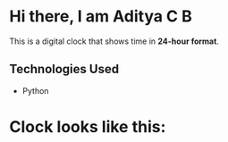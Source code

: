 # Hi there, I am Aditya C B
This is a digital clock that shows time in **24-hour format**.
## Technologies Used
* Python
# Clock looks like this:
